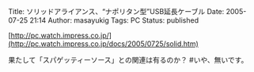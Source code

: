Title: ソリッドアライアンス、“ナポリタン型”USB延長ケーブル
Date: 2005-07-25 21:14
Author: masayukig
Tags: PC
Status: published

[http://pc.watch.impress.co.jp/](http://pc.watch.impress.co.jp/docs/2005/0725/solid.htm)

果たして「スパゲッティーソース」との関連は有るのか？
\#いや、無いです。
